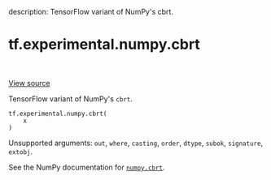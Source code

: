 description: TensorFlow variant of NumPy's cbrt.

<div itemscope itemtype="http://developers.google.com/ReferenceObject">
<meta itemprop="name" content="tf.experimental.numpy.cbrt" />
<meta itemprop="path" content="Stable" />
</div>

# tf.experimental.numpy.cbrt

<!-- Insert buttons and diff -->

<table class="tfo-notebook-buttons tfo-api nocontent" align="left">

</table>

<a target="_blank" href="/code/stable/tensorflow/python/ops/numpy_ops/np_math_ops.py">View source</a>



TensorFlow variant of NumPy's `cbrt`.

<pre class="devsite-click-to-copy prettyprint lang-py tfo-signature-link">
<code>tf.experimental.numpy.cbrt(
    x
)
</code></pre>



<!-- Placeholder for "Used in" -->

Unsupported arguments: `out`, `where`, `casting`, `order`, `dtype`, `subok`, `signature`, `extobj`.

See the NumPy documentation for [`numpy.cbrt`](https://numpy.org/doc/1.16/reference/generated/numpy.cbrt.html).